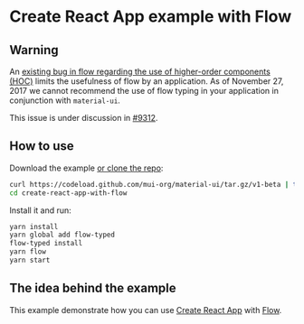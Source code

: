 # Create React App example with Flow

## Warning

An [existing bug in flow regarding the use of higher-order components (HOC)](https://github.com/facebook/flow/issues/5382)
limits the usefulness of flow by an application.  As of November 27, 2017 we cannot recommend the use of flow
typing in your application in conjunction with `material-ui`.

This issue is under discussion in [#9312](https://github.com/mui-org/material-ui/issues/9312).

## How to use

Download the example [or clone the repo](https://github.com/mui-org/material-ui):

```bash
curl https://codeload.github.com/mui-org/material-ui/tar.gz/v1-beta | tar -xz --strip=2 material-ui-1-beta/examples/create-react-app-with-flow
cd create-react-app-with-flow
```

Install it and run:

```bash
yarn install
yarn global add flow-typed
flow-typed install
yarn flow
yarn start
```

## The idea behind the example

This example demonstrate how you can use [Create React App](https://github.com/facebookincubator/create-react-app) with [Flow](https://github.com/facebook/flow).
